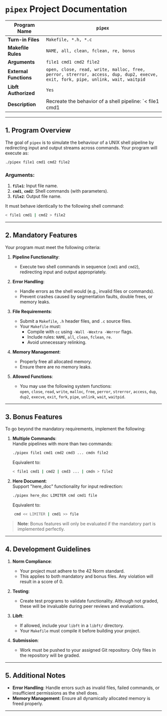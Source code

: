 # `pipex` Project Documentation

| **Program Name**       | **`pipex`**                                                                                                                    |
| ---------------------- | ------------------------------------------------------------------------------------------------------------------------------ |
| **Turn-in Files**      | `Makefile, *.h, *.c`                                                                                                           |
| **Makefile Rules**     | `NAME, all, clean, fclean, re, bonus`                                                                                          |
| **Arguments**          | `file1 cmd1 cmd2 file2`                                                                                                        |
| **External Functions** | `open, close, read, write, malloc, free, perror, strerror, access, dup, dup2, execve, exit, fork, pipe, unlink, wait, waitpid` |
| **Libft Authorized**   | `Yes`                                                                                                                          |
| **Description**        | Recreate the behavior of a shell pipeline: `< file1 cmd1                                                                       |

---

## 1. Program Overview

The goal of `pipex` is to simulate the behaviour of a UNIX shell pipeline by redirecting input and output streams across commands. Your program will execute as:

```bash
./pipex file1 cmd1 cmd2 file2
```

### Arguments:

1. **`file1`**: Input file name.
2. **`cmd1`**, **`cmd2`**: Shell commands (with parameters).
3. **`file2`**: Output file name.

It must behave identically to the following shell command:

```bash
< file1 cmd1 | cmd2 > file2
```

---

## 2. Mandatory Features

Your program must meet the following criteria:

1. **Pipeline Functionality**:
    
    - Execute two shell commands in sequence (`cmd1` and `cmd2`), redirecting input and output appropriately.
2. **Error Handling**:
    
    - Handle errors as the shell would (e.g., invalid files or commands).
    - Prevent crashes caused by segmentation faults, double frees, or memory leaks.
3. **File Requirements**:
    
    - Submit a `Makefile`, `.h` header files, and `.c` source files.
    - Your `Makefile` must:
        - Compile with `cc` using `-Wall -Wextra -Werror` flags.
        - Include rules: `NAME`, `all`, `clean`, `fclean`, `re`.
        - Avoid unnecessary relinking.
4. **Memory Management**:
    
    - Properly free all allocated memory.
    - Ensure there are no memory leaks.
5. **Allowed Functions**:
    
    - You may use the following system functions:  
        `open`, `close`, `read`, `write`, `malloc`, `free`, `perror`, `strerror`, `access`, `dup`, `dup2`, `execve`, `exit`, `fork`, `pipe`, `unlink`, `wait`, `waitpid`.

---

## 3. Bonus Features

To go beyond the mandatory requirements, implement the following:

1. **Multiple Commands**:  
    Handle pipelines with more than two commands:
    
    ```bash
    ./pipex file1 cmd1 cmd2 cmd3 ... cmdn file2
    ```
    
    Equivalent to:
    
    ```bash
    < file1 cmd1 | cmd2 | cmd3 ... | cmdn > file2
    ```
    
2. **Here Document**:  
    Support "here_doc" functionality for input redirection:
    
    ```bash
    ./pipex here_doc LIMITER cmd cmd1 file
    ```
    
    Equivalent to:
    
```bash
    cmd << LIMITER | cmd1 >> file
```
    

> **Note**: Bonus features will only be evaluated if the mandatory part is implemented perfectly.

---

## 4. Development Guidelines

1. **Norm Compliance**:
    
    - Your project must adhere to the 42 Norm standard.
    - This applies to both mandatory and bonus files. Any violation will result in a score of 0.
2. **Testing**:
    
    - Create test programs to validate functionality. Although not graded, these will be invaluable during peer reviews and evaluations.
3. **Libft**:
    
    - If allowed, include your `libft` in a `libft/` directory.
    - Your `Makefile` must compile it before building your project.
4. **Submission**:
    
    - Work must be pushed to your assigned Git repository. Only files in the repository will be graded.

---

## 5. Additional Notes

- **Error Handling**: Handle errors such as invalid files, failed commands, or insufficient permissions as the shell does.
- **Memory Management**: Ensure all dynamically allocated memory is freed properly.

---

